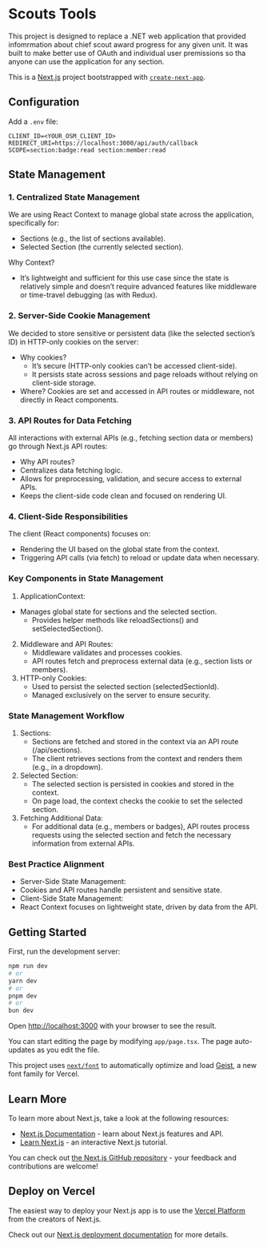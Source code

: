 # Scouts Tools

This project is designed to replace a .NET web application that provided infomrmation about chief scout award progress for any given unit. It was built to make better use of OAuth and individual user premissions so tha anyone can use the application for any section.

This is a [Next.js](https://nextjs.org) project bootstrapped with [`create-next-app`](https://nextjs.org/docs/app/api-reference/cli/create-next-app).

## Configuration

Add a `.env` file:

```
CLIENT_ID=<YOUR_OSM_CLIENT_ID>
REDIRECT_URI=https://localhost:3000/api/auth/callback
SCOPE=section:badge:read section:member:read
```

## State Management

### 1. Centralized State Management

We are using React Context to manage global state across the application, specifically for:
- Sections (e.g., the list of sections available).
- Selected Section (the currently selected section).

Why Context?
- It’s lightweight and sufficient for this use case since the state is relatively simple and doesn’t require advanced features like middleware or time-travel debugging (as with Redux).

### 2. Server-Side Cookie Management

We decided to store sensitive or persistent data (like the selected section’s ID) in HTTP-only cookies on the server:
- Why cookies?
  - It’s secure (HTTP-only cookies can’t be accessed client-side).
  - It persists state across sessions and page reloads without relying on client-side storage.
- Where? Cookies are set and accessed in API routes or middleware, not directly in React components.

### 3. API Routes for Data Fetching

All interactions with external APIs (e.g., fetching section data or members) go through Next.js API routes:
- Why API routes?
- Centralizes data fetching logic.
- Allows for preprocessing, validation, and secure access to external APIs.
- Keeps the client-side code clean and focused on rendering UI.

### 4. Client-Side Responsibilities

The client (React components) focuses on:
- Rendering the UI based on the global state from the context.
- Triggering API calls (via fetch) to reload or update data when necessary.

### Key Components in State Management
1. ApplicationContext:
  - Manages global state for sections and the selected section.
	- Provides helper methods like reloadSections() and setSelectedSection().
2. Middleware and API Routes:
	- Middleware validates and processes cookies.
	- API routes fetch and preprocess external data (e.g., section lists or members).
3. HTTP-only Cookies:
	-	Used to persist the selected section (selectedSectionId).
	-	Managed exclusively on the server to ensure security.

### State Management Workflow
1. Sections:
	-	Sections are fetched and stored in the context via an API route (/api/sections).
	-	The client retrieves sections from the context and renders them (e.g., in a dropdown).
2. Selected Section:
	-	The selected section is persisted in cookies and stored in the context.
	-	On page load, the context checks the cookie to set the selected section.
3. Fetching Additional Data:
	-	For additional data (e.g., members or badges), API routes process requests using the selected section and fetch the necessary information from external APIs.

### Best Practice Alignment
-	Server-Side State Management:
-	Cookies and API routes handle persistent and sensitive state.
-	Client-Side State Management:
-	React Context focuses on lightweight state, driven by data from the API.

## Getting Started

First, run the development server:

```bash
npm run dev
# or
yarn dev
# or
pnpm dev
# or
bun dev
```

Open [http://localhost:3000](http://localhost:3000) with your browser to see the result.

You can start editing the page by modifying `app/page.tsx`. The page auto-updates as you edit the file.

This project uses [`next/font`](https://nextjs.org/docs/app/building-your-application/optimizing/fonts) to automatically optimize and load [Geist](https://vercel.com/font), a new font family for Vercel.

## Learn More

To learn more about Next.js, take a look at the following resources:

- [Next.js Documentation](https://nextjs.org/docs) - learn about Next.js features and API.
- [Learn Next.js](https://nextjs.org/learn) - an interactive Next.js tutorial.

You can check out [the Next.js GitHub repository](https://github.com/vercel/next.js) - your feedback and contributions are welcome!

## Deploy on Vercel

The easiest way to deploy your Next.js app is to use the [Vercel Platform](https://vercel.com/new?utm_medium=default-template&filter=next.js&utm_source=create-next-app&utm_campaign=create-next-app-readme) from the creators of Next.js.

Check out our [Next.js deployment documentation](https://nextjs.org/docs/app/building-your-application/deploying) for more details.
